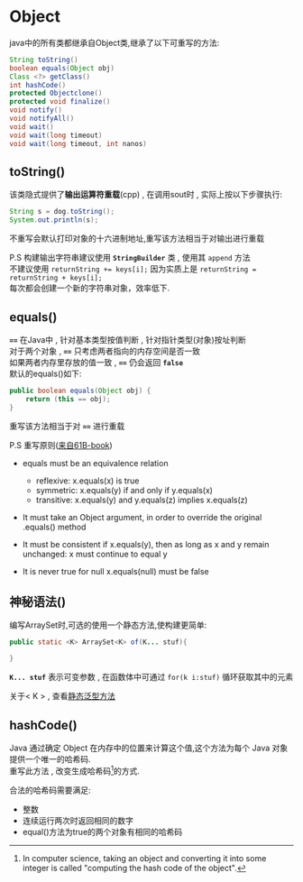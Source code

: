 # Object
java中的所有类都继承自Object类,继承了以下可重写的方法:
```java
String toString()
boolean equals(Object obj)
Class <?> getClass()
int hashCode()
protected Objectclone()
protected void finalize()
void notify()
void notifyAll()
void wait()
void wait(long timeout)
void wait(long timeout, int nanos)
```

## toString()
该类隐式提供了**输出运算符重载**(cpp) , 在调用sout时 , 实际上按以下步骤执行:
```java
String s = dog.toString();
System.out.println(s);
```
不重写会默认打印对象的十六进制地址,重写该方法相当于对输出进行重载  

P.S 构建输出字符串建议使用 **`StringBuilder`** 类 , 使用其 `append` 方法  
不建议使用 `returnString += keys[i];` 因为实质上是 `returnString = returnString + keys[i];`    
每次都会创建一个新的字符串对象，效率低下.

## equals()  
  
**`==`** 在Java中 , 针对基本类型按值判断 , 针对指针类型(对象)按址判断  
对于两个对象 , **`==`** 只考虑两者指向的内存空间是否一致  
如果两者内存里存放的值一致 , **`==`** 仍会返回 **`false`**  
默认的equals()如下:
```java
public boolean equals(Object obj) {
    return (this == obj);
}
```
重写该方法相当于对 **`==`** 进行重载  
  
P.S 重写原则([来自61B-book](https://joshhug.gitbooks.io/hug61b/content/chap6/chap64.html))  
- equals must be an equivalence relation
  - reflexive: x.equals(x) is true
  - symmetric: x.equals(y) if and only if y.equals(x)
  - transitive: x.equals(y) and y.equals(z) implies x.equals(z)
- It must take an Object argument, in order to override the original .equals() method

- It must be consistent if x.equals(y), then as long as x and y remain unchanged: x must continue to equal y

- It is never true for null x.equals(null) must be false

## 神秘语法()
编写ArraySet时,可选的使用一个静态方法,使构建更简单:
```java
public static <K> ArraySet<K> of(K... stuf){

}
```
**`K... stuf`** 表示可变参数 , 在函数体中可通过 `for(k i:stuf)` 循环获取其中的元素  
  
关于< K > , 查看[静态泛型方法](./Generics%20and%20Autoboxing.md)

## hashCode()
Java 通过确定 Object 在内存中的位置来计算这个值,这个方法为每个 Java 对象提供一个唯一的哈希码.  
重写此方法 , 改变生成哈希码[^1]的方式.  
[^1]:In computer science, taking an object and converting it into some integer is called "computing the hash code of the object".
   
合法的哈希码需要满足:
- 整数
- 连续运行两次时返回相同的数字
- equal()方法为true的两个对象有相同的哈希码